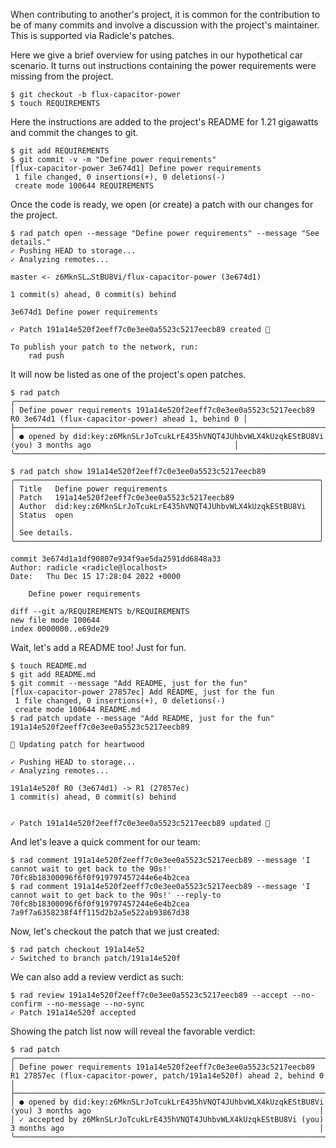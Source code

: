 When contributing to another's project, it is common for the contribution to be
of many commits and involve a discussion with the project's maintainer.  This is supported
via Radicle's patches.

Here we give a brief overview for using patches in our hypothetical car
scenario.  It turns out instructions containing the power requirements were
missing from the project.

```
$ git checkout -b flux-capacitor-power
$ touch REQUIREMENTS
```

Here the instructions are added to the project's README for 1.21 gigawatts and
commit the changes to git.

```
$ git add REQUIREMENTS
$ git commit -v -m "Define power requirements"
[flux-capacitor-power 3e674d1] Define power requirements
 1 file changed, 0 insertions(+), 0 deletions(-)
 create mode 100644 REQUIREMENTS
```

Once the code is ready, we open (or create) a patch with our changes for the project.

```
$ rad patch open --message "Define power requirements" --message "See details."
✓ Pushing HEAD to storage...
✓ Analyzing remotes...

master <- z6MknSL…StBU8Vi/flux-capacitor-power (3e674d1)

1 commit(s) ahead, 0 commit(s) behind

3e674d1 Define power requirements

✓ Patch 191a14e520f2eeff7c0e3ee0a5523c5217eecb89 created 🌱

To publish your patch to the network, run:
    rad push

```

It will now be listed as one of the project's open patches.

```
$ rad patch
╭────────────────────────────────────────────────────────────────────────────────────────────────────────────────────────╮
│ Define power requirements 191a14e520f2eeff7c0e3ee0a5523c5217eecb89 R0 3e674d1 (flux-capacitor-power) ahead 1, behind 0 │
├────────────────────────────────────────────────────────────────────────────────────────────────────────────────────────┤
│ ● opened by did:key:z6MknSLrJoTcukLrE435hVNQT4JUhbvWLX4kUzqkEStBU8Vi (you) 3 months ago                                │
╰────────────────────────────────────────────────────────────────────────────────────────────────────────────────────────╯
```
```
$ rad patch show 191a14e520f2eeff7c0e3ee0a5523c5217eecb89
╭────────────────────────────────────────────────────────────────────╮
│ Title   Define power requirements                                  │
│ Patch   191a14e520f2eeff7c0e3ee0a5523c5217eecb89                   │
│ Author  did:key:z6MknSLrJoTcukLrE435hVNQT4JUhbvWLX4kUzqkEStBU8Vi   │
│ Status  open                                                       │
│                                                                    │
│ See details.                                                       │
╰────────────────────────────────────────────────────────────────────╯

commit 3e674d1a1df90807e934f9ae5da2591dd6848a33
Author: radicle <radicle@localhost>
Date:   Thu Dec 15 17:28:04 2022 +0000

    Define power requirements

diff --git a/REQUIREMENTS b/REQUIREMENTS
new file mode 100644
index 0000000..e69de29

```

Wait, let's add a README too! Just for fun.

```
$ touch README.md
$ git add README.md
$ git commit --message "Add README, just for the fun"
[flux-capacitor-power 27857ec] Add README, just for the fun
 1 file changed, 0 insertions(+), 0 deletions(-)
 create mode 100644 README.md
$ rad patch update --message "Add README, just for the fun" 191a14e520f2eeff7c0e3ee0a5523c5217eecb89

🌱 Updating patch for heartwood

✓ Pushing HEAD to storage...
✓ Analyzing remotes...

191a14e520f R0 (3e674d1) -> R1 (27857ec)
1 commit(s) ahead, 0 commit(s) behind


✓ Patch 191a14e520f2eeff7c0e3ee0a5523c5217eecb89 updated 🌱

```

And let's leave a quick comment for our team:

```
$ rad comment 191a14e520f2eeff7c0e3ee0a5523c5217eecb89 --message 'I cannot wait to get back to the 90s!'
70fc8b18300096f6f0f919797457244e6e4b2cea
$ rad comment 191a14e520f2eeff7c0e3ee0a5523c5217eecb89 --message 'I cannot wait to get back to the 90s!' --reply-to 70fc8b18300096f6f0f919797457244e6e4b2cea
7a9f7a6358238f4ff115d2b2a5e522ab93867d38
```

Now, let's checkout the patch that we just created:

```
$ rad patch checkout 191a14e52
✓ Switched to branch patch/191a14e520f
```

We can also add a review verdict as such:

```
$ rad review 191a14e520f2eeff7c0e3ee0a5523c5217eecb89 --accept --no-confirm --no-message --no-sync
✓ Patch 191a14e520f accepted
```

Showing the patch list now will reveal the favorable verdict:

```
$ rad patch
╭───────────────────────────────────────────────────────────────────────────────────────────────────────────────────────────────────────────╮
│ Define power requirements 191a14e520f2eeff7c0e3ee0a5523c5217eecb89 R1 27857ec (flux-capacitor-power, patch/191a14e520f) ahead 2, behind 0 │
├───────────────────────────────────────────────────────────────────────────────────────────────────────────────────────────────────────────┤
│ ● opened by did:key:z6MknSLrJoTcukLrE435hVNQT4JUhbvWLX4kUzqkEStBU8Vi (you) 3 months ago                                                   │
│ ✓ accepted by z6MknSLrJoTcukLrE435hVNQT4JUhbvWLX4kUzqkEStBU8Vi (you) 3 months ago                                                         │
╰───────────────────────────────────────────────────────────────────────────────────────────────────────────────────────────────────────────╯
```
